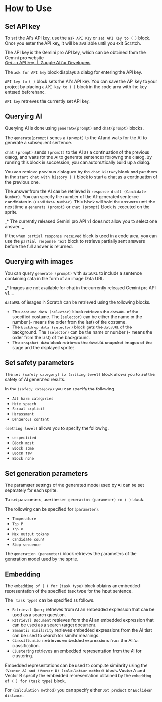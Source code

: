 
# How to Use

## Set API key

To set the AI's API key, use the ``ask API Key`` or ``set API Key to ( )`` block. Once you enter the API key, it will be available until you exit Scratch.

The API key is the Gemini pro API key, which can be obtained from the Gemini pro website. <br>[Get an API key  \|  Google AI for Developers](https://ai.google.dev/tutorials/setup)

The ```ask for API key``` block displays a dialog for entering the API key.

```API key to ( )``` block sets the AI's API key. You can save the API key to your project by placing a ```API key to ( )``` block in the code area with the key entered beforehand.

```API key``` retrieves the currently set API key.


## Querying AI

Querying AI is done using ```generate(prompt)``` and ```chat(prompt)``` blocks.

The ```generate(prompt)``` sends a ```(prompt)``` to the AI and waits for the AI to generate a subsequent sentence.


```chat (prompt)``` sends ```(prompt)``` to the AI as a continuation of the previous dialog, and waits for the AI to generate sentences following the dialog. By running this block in succession, you can automatically build up a dialog.

You can retrieve previous dialogues by the ```chat history``` block and put them in the ```start chat with history ( )``` block to start a chat as a continuation of the previous one.

The answer from the AI can be retrieved in ```response draft (Candidate Number)```. You can specify the number of the AI-generated sentence candidates in ```(Candidate Number)```. This block will hold the answers until the next time a ```generate (prompt)``` or ```chat (prompt)``` block is executed on the sprite.

_* The currently released Gemini pro API v1 does not allow you to select one answer. _

If the ```when partial response received``` block is used in a code area, you can use the ```partial response text``` block to retrieve partially sent answers before the full answer is returned.


## Querying with images

You can query ```generate (prompt)``` with ```dataURL``` to include a sentence containing data in the form of an image Data URL.

_* Images are not available for chat in the currently released Gemini pro API v1. _

```dataURL``` of images in Scratch can be retrieved using the following blocks.

- The ```costume data (selector)``` block retrieves the ```dataURL``` of the specified costume. The ```(selector)``` can be either the name or the number (- means the order from the last) of the costume.
- The ```backdrop data (selector)``` block gets the ```dataURL``` of the background. The ```(selector)``` can be the name or number (- means the order from the last) of the background.
- The ```snapshot data``` block retrieves the ```dataURL``` snapshot images of the stage and the displayed sprites.


## Set safety parameters

The ```set (safety category) to (setting level)``` block allows you to set the safety of AI generated results.

In the ```(safety category)``` you can specify the following.

- ```All harm categories```
- ```Hate speech```
- ```Sexual explicit```
- ```Harassment```
- ```Dangerous content```

```(setting level)``` allows you to specify the following.

- ```Unspecified```
- ```Block most```
- ```Block some```
- ```Block few```
- ```Block none```


## Set generation parameters

The parameter settings of the generated model used by AI can be set separately for each sprite.

To set parameters, use the ```set generation (parameter) to ( )``` block.

The following can be specified for ```(parameter)```.

- ```Temperature```
- ```Top P```
- ```Top K```
- ```Max output tokens```
- ```Candidate count```
- ```Stop sequence```

The ```generation (parameter)``` block retrieves the parameters of the generation model used by the sprite.


## Embedding

The ```embedding of ( ) for (task type)``` block obtains an embedded representation of the specified task type for the input sentence.

The ```(task type)``` can be specified as follows.

- ```Retrieval Query``` retrieves from AI an embedded expression that can be used as a search question.
- ```Retrieval Document``` retrieves from the AI an embedded expression that can be used as a search target document.
- ```Semantic Similarity``` retrieves embedded expressions from the AI that can be used to search for similar meanings.
- ```Classification``` retrieves embedded expressions from the AI for classification.
- ```Clustering``` retrieves an embedded representation from the AI for clustering.

Embedded representations can be used to compute similarity using the ```(Vector A) and (Vector B) (calculation method)``` block. Vector A and Vector B specify the embedded representation obtained by the ```embedding of ( ) for (task type)``` block.

 For ``(calculation method)`` you can specify either ```Dot product``` or ``Euclidean distance``.

